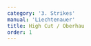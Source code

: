 ```yaml
---
category: '3. Strikes'
manual: 'Liechtenauer'
title: High Cut / Oberhau
order: 1
---
```


<link rel="import" href="/bower_components/polymer/polymer.html">
<link rel="import" href="shared-styles.html">

<dom-module id="{{ page.url | split:'/' | last | remove: '.html' }}-element">
  <template>
    <style include="shared-styles">
      :host {
        display: block;

        padding: 10px;
      }
    </style>

    <div class="card">
      <h1>{{ page.title }}</h1>
      <p>In Meyer's system the High Cut (or Over Cut) is a vertical strike from above and is mentioned to also be the Scalp Cut (Scheitelhau), which is one of Liechtenauer's master cuts.</p>
      <blockquote><p>The High Cut is a straight cut directly from above, against your opponent’s head toward their scalp, therefore it is also called the Scalp Cut.</p></blockquote>

      <img style="width:400px;" class="card-image" src="/manuals/meyer/images/strikes/cutting_diagram_oberhau_meyer.png">


      <p>It is worth to note that within the Liechtenauer system the {{ page.title }} appears to include all cuts with a downward angle, be it straight down or diagonal.</p>
      <img style="width:400px;" class="card-image" src="/manuals/meyer/images/strikes/cutting_diagram_oberhau_liechtenauer.png">

      <p>In Meyer's system there is a divergence with the {{ page.title }} being a vertical cut while the <a href="zornhau">Wrath Cut / Zornhau</a> refers to diagonal cuts from above.</p>

    </div>
  </template>

  <script>
    Polymer({
      is: '{{ page.url | split:'/' | last | remove: '.html' }}-element',
    });
  </script>
</dom-module>